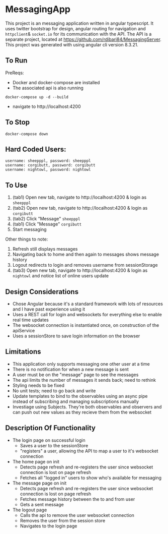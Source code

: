 # MessagingApp
This project is an messaging application written in angular typescript. It uses twitter bootstrap for design, angular routing for navigation and `httpclient`& `socket.io` for its communication with the API. The API is a separate project, located at https://github.com/rdibari84/MessagingServer. This project was generated with using angular cli version 8.3.21.

## To Run
PreReqs: 
- Docker and docker-compose are installed
- The associated api is also running

`docker-compose up -d --build`
- navigate to http://localhost:4200

## To Stop
`docker-compose down`

## Hard Coded Users:
```
username: sheepppl, password: sheepppl
username: corgibutt, password: corgibutt
username: nightowl, password: nightowl
```

## To Use
1. (tab1) Open new tab, navigate to http://localhost:4200 & login as `sheepppl`
2. (tab2) Open new tab, navigate to http://localhost:4200 & login as `corgibutt`
3. (tab2) Click "Message" `sheepppl`
4. (tab1) Click "Message" `corgibutt`
5. Start messaging

Other things to note:
1. Refresh still displays messages
2. Navigating back to home and then again to messages shows message history
3. Logout redirects to login and removes username from sessionStorage
2. (tab3) Open new tab, navigate to http://localhost:4200 & login as `nightowl` and notice list of online users update

## Design Considerations
- Chose Angular because it's a standard framework with lots of resources and I have past experience using it
- Uses a REST call for login and websockets for everything else to enable real time updates
- The websocket connection is instantiated once, on construction of the apiService
- Uses a sessionStore to save login information on the browser

## Limitations
- This application only supports messaging one other user at a time
- There is no notification for when a new message is sent
- A user must be on the "message" page to see the messages
- The api limits the number of messages it sends back; need to rethink 
- Styling needs to be fixed
- No unit tests; need to go back and write
- Update templates to bind to the observables using an async pipe instead of subscribing and managing subscriptions manually
- Investiage using Subjects. They're both observables and observers and can push out new values as they recieve them from the websocket

## Description Of Functionality
- The login page on successful login 
    - Saves a user to the sessionStore
    - "registers" a user, allowing the API to map a user to it's websocket connection
- The home page on init
    - Detects page refresh and re-registers the user since websocket connection is lost on page refresh
    - Fetches all "logged in" users to show who's available for messaging
- The message page on init
    - Detects page refresh and re-registers the user since websocket connection is lost on page refresh
    - Fetches message history between the to and from user 
    - Gets a sent message 
- The logout page
    - Calls the api to remove the user websocket connection
    - Removes the user from the session store
    - Navigates to the login page
